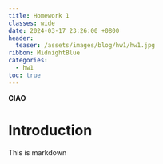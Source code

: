 ```yaml
---
title: Homework 1
classes: wide
date: 2024-03-17 23:26:00 +0800
header:
  teaser: /assets/images/blog/hw1/hw1.jpg
ribbon: MidnightBlue
categories:
  - hw1
toc: true
---
```


**CIAO**

# Introduction

This is markdown